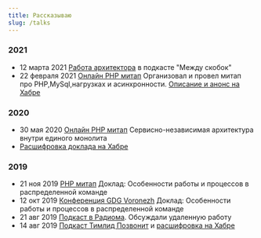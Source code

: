 ```yaml
---
title: Рассказываю
slug: /talks
---
```


### 2021
- 12 марта 2021 [Работа архитектора](https://soundcloud.com/between-braces/12-anton-gubarev-rabota-arkhitektora) 
  в подкасте "Между скобок"
- 22 февраля 2021 [Онлайн PHP митап](https://www.youtube.com/watch?v=eLjcP6r4YJ8) 
  Организовал и провел митап про PHP,MySql,нагрузках и асинхронности. 
  [Описание и анонс на Хабре](https://habr.com/ru/company/vseinstrumenti/news/t/540566/)

### 2020
- 30 мая 2020 [Онлайн PHP митап](https://www.youtube.com/watch?v=ZYMEb_30kuo&t=548s) 
  Сервисно-независимая архитектура внутри единого монолита
- [Расшифровка доклада на Хабре](https://habr.com/ru/company/skyeng/blog/545058/)

### 2019
- 21 ноя 2019 [PHP митап](https://www.youtube.com/watch?v=wfkLPF0pJmQ&t=6775s) 
  Доклад: Особенности работы и процессов в распределенной команде
- 12 окт 2019 [Конференция GDG Voronezh](https://www.youtube.com/watch?v=pE-vh2slY_c) 
  Доклад: Особенности работы и процессов в распределенной команде
- 21 авг 2019 [Подкаст в Радиома](http://radioma.org/radioma-se-7.html). 
  Обсуждали удаленную работу
- 14 авг 2019 [Подкаст Тимлид Позвонит](https://www.youtube.com/watch?v=N3SdSJECc1A) 
  и [расшифровка на Хабре](https://m.habr.com/ru/company/skyeng/blog/463553/)